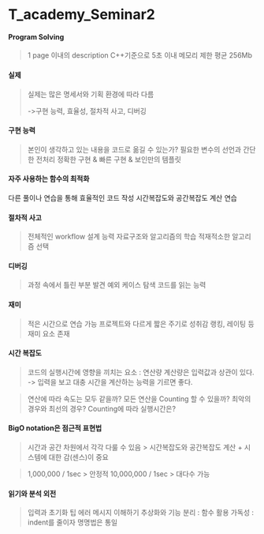 # T_academy_Seminar2
#### Program Solving

> 1 page 이내의 description
> C++기준으로 5초 이내
> 메모리 제한 평균 256Mb

#### 실제

> 실제는
> 많은 명세서와 기획
> 환경에 따라 다름
>
> ->구현 능력, 효율성, 절차적 사고, 디버깅



#### 구현 능력

> 본인이 생각하고 있는 내용을 코드로 옮길 수 있는가?
>  필요한 변수의 선언과 간단한 전처리
>  정확한 구현 & 빠른 구현 & 보인만의 템플릿

#### 자주 사용하는 함수의 최적화

 다른 풀이나 연습을 통해 효율적인 코드 작성
 시간복잡도와 공간복잡도 계산 연습

#### 절차적 사고

> 전체적인 workflow 설계 능력
>  자료구조와 알고리즘의 학습
>  적재적소한 알고리즘 선택

#### 디버깅

> 과정 속에서 틀린 부분 발견
>  예외 케이스 탐색
>  코드를 읽는 능력

#### 재미

> 적은 시간으로 연습 가능
>  프로젝트와 다르게 짧은 주기로 성취감
>  랭킹, 레이팅 등 재미 요소 존재

#### 시간 복잡도

> 코드의 실행시간에 영향을 끼치는 요소 : 연산량
>  계산량은 입력값과 상관이 있다. 
>  -> 입력을 보고 대충 시간을 계산하는 능력을 기르면 좋다. 

> 연산에 따라 속도는 모두 같을까?
> 모든 연산을 Counting 할 수 있을까?
> 최악의 경우와 최선의 경우?
> Counting에 따라 실행시간은?

#### BigO notation은 점근적 표현법

> 시간과 공간 차원에서 각각 다룰 수 있음 > 시간복잡도와 공간복잡도
> 계산 + 시스템에 대한 감(센스)이 중요

> 1,000,000 / 1sec > 안정적
> 10,000,000 / 1sec > 대다수 가능

#### 읽기와 분석 외전

> 입력과 초기화 팁
>  에러 메시지 이해하기
>  추상화와 기능 분리 : 함수 활용
>  가독성 : indent를 줄이자
>  명명법은 통일